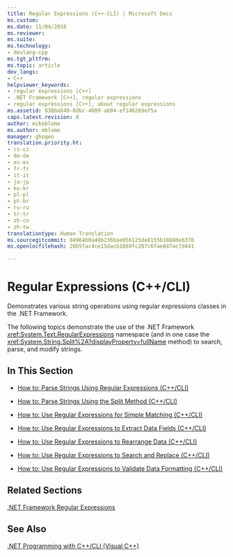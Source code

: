 ```yaml
---
title: Regular Expressions (C++-CLI) | Microsoft Docs
ms.custom: 
ms.date: 11/04/2016
ms.reviewer: 
ms.suite: 
ms.technology:
- devlang-cpp
ms.tgt_pltfrm: 
ms.topic: article
dev_langs:
- C++
helpviewer_keywords:
- regular expressions [C++]
- .NET Framework [C++], regular expressions
- regular expressions [C++], about regular expressions
ms.assetid: 838bab49-0dbc-4089-a604-ef146269ef5a
caps.latest.revision: 8
author: mikeblome
ms.author: mblome
manager: ghogen
translation.priority.ht:
- cs-cz
- de-de
- es-es
- fr-fr
- it-it
- ja-jp
- ko-kr
- pl-pl
- pt-br
- ru-ru
- tr-tr
- zh-cn
- zh-tw
translationtype: Human Translation
ms.sourcegitcommit: 84964b0a49b236bae056125de8155b18880eb378
ms.openlocfilehash: 26b5fac4ce15dacb1b69fc287c6fae847ac7d441

---
```

# Regular Expressions (C++/CLI)
Demonstrates various string operations using regular expressions classes in the .NET Framework.  
  
 The following topics demonstrate the use of the .NET Framework <xref:System.Text.RegularExpressions> namespace (and in one case the <xref:System.String.Split%2A?displayProperty=fullName> method) to search, parse, and modify strings.  
  
## In This Section  
  
-   [How to: Parse Strings Using Regular Expressions (C++/CLI)](../dotnet/how-to-parse-strings-using-regular-expressions-cpp-cli.md)  
  
-   [How to: Parse Strings Using the Split Method (C++/CLI)](../dotnet/how-to-parse-strings-using-the-split-method-cpp-cli.md)  
  
-   [How to: Use Regular Expressions for Simple Matching (C++/CLI)](../dotnet/how-to-use-regular-expressions-for-simple-matching-cpp-cli.md)  
  
-   [How to: Use Regular Expressions to Extract Data Fields (C++/CLI)](../dotnet/how-to-use-regular-expressions-to-extract-data-fields-cpp-cli.md)  
  
-   [How to: Use Regular Expressions to Rearrange Data (C++/CLI)](../dotnet/how-to-use-regular-expressions-to-rearrange-data-cpp-cli.md)  
  
-   [How to: Use Regular Expressions to Search and Replace (C++/CLI)](../dotnet/how-to-use-regular-expressions-to-search-and-replace-cpp-cli.md)  
  
-   [How to: Use Regular Expressions to Validate Data Formatting (C++/CLI)](../dotnet/how-to-use-regular-expressions-to-validate-data-formatting-cpp-cli.md)  
  
## Related Sections  
 [.NET Framework Regular Expressions](http://msdn.microsoft.com/Library/521b3f6d-f869-42e1-93e5-158c54a6895d)  
  
## See Also  
 [.NET Programming with C++/CLI (Visual C++)](../dotnet/dotnet-programming-with-cpp-cli-visual-cpp.md)


<!--HONumber=Jan17_HO1-->


